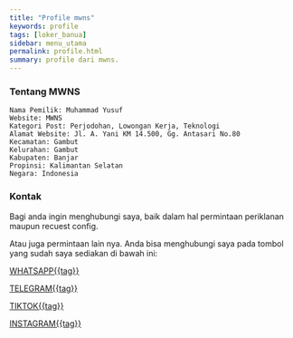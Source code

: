 ```yaml
---
title: "Profile mwns"
keywords: profile
tags: [loker_banua]
sidebar: menu_utama
permalink: profile.html
summary: profile dari mwns.
---
```


### Tentang MWNS

```
Nama Pemilik: Muhammad Yusuf
Website: MWNS
Kategori Post: Perjodohan, Lowongan Kerja, Teknologi
Alamat Website: Jl. A. Yani KM 14.500, Gg. Antasari No.80
Kecamatan: Gambut
Kelurahan: Gambut
Kabupaten: Banjar
Propinsi: Kalimantan Selatan
Negara: Indonesia
```

### Kontak

Bagi anda ingin menghubungi saya, baik dalam hal permintaan periklanan maupun recuest config.

Atau juga permintaan lain nya. Anda bisa menghubungi saya pada tombol yang sudah saya sediakan di bawah ini:

<a class="fa fa-whatsapp fa-lg brand" href="https://wa.me/6287764241047" class="btn btn-primary navbar-btn cursorNorm" role="button">WHATSAPP{{tag}}</a>

<a class="fa fa-telegram fa-lg brand" href="https://t.me/mwnsofficial" class="btn btn-primary navbar-btn cursorNorm" role="button">TELEGRAM{{tag}}</a>

<a class="fa fa-tiktok fa-lg brand" href="https://tiktok.com/@mwns92" class="btn btn-primary navbar-btn cursorNorm" role="button">TIKTOK{{tag}}</a>

<a class="fa fa-instagram fa-lg brand" href="https://www.instagram.com/clashmwms" class="btn btn-primary navbar-btn cursorNorm" role="button">INSTAGRAM{{tag}}</a>
